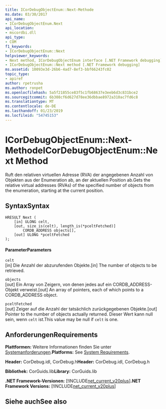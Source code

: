 ```yaml
---
title: ICorDebugObjectEnum::Next-Methode
ms.date: 03/30/2017
api_name:
- ICorDebugObjectEnum.Next
api_location:
- mscordbi.dll
api_type:
- COM
f1_keywords:
- ICorDebugObjectEnum::Next
helpviewer_keywords:
- Next method, ICorDebugObjectEnum interface [.NET Framework debugging]
- ICorDebugObjectEnum::Next method [.NET Framework debugging]
ms.assetid: 10093e3d-26b6-4ad7-8ef3-bbf66243fc02
topic_type:
- apiref
author: rpetrusha
ms.author: ronpet
ms.openlocfilehash: 5a5f21855ce83f5c1fb68637e3eeb6d3c831bce2
ms.sourcegitcommit: 6b308cf6d627d78ee36dbbae8972a310ac7fd6c8
ms.translationtype: MT
ms.contentlocale: de-DE
ms.lasthandoff: 01/23/2019
ms.locfileid: "54745153"
---
```

# <a name="icordebugobjectenumnext-method"></a><span data-ttu-id="f331e-102">ICorDebugObjectEnum::Next-Methode</span><span class="sxs-lookup"><span data-stu-id="f331e-102">ICorDebugObjectEnum::Next Method</span></span>
<span data-ttu-id="f331e-103">Ruft den relativen virtuellen Adresse (RVA) der angegebenen Anzahl von Objekten aus der Enumeration ab, an der aktuellen Position ab.</span><span class="sxs-lookup"><span data-stu-id="f331e-103">Gets the relative virtual addresses (RVAs) of the specified number of objects from the enumeration, starting at the current position.</span></span>  
  
## <a name="syntax"></a><span data-ttu-id="f331e-104">Syntax</span><span class="sxs-lookup"><span data-stu-id="f331e-104">Syntax</span></span>  
  
```  
HRESULT Next (  
    [in] ULONG celt,  
    [out, size_is(celt), length_is(*pceltFetched)]    
        CORDB_ADDRESS objects[],  
    [out] ULONG *pceltFetched  
);  
```  
  
#### <a name="parameters"></a><span data-ttu-id="f331e-105">Parameter</span><span class="sxs-lookup"><span data-stu-id="f331e-105">Parameters</span></span>  
 `celt`  
 <span data-ttu-id="f331e-106">[in] Die Anzahl der abzurufenden Objekte.</span><span class="sxs-lookup"><span data-stu-id="f331e-106">[in] The number of objects to be retrieved.</span></span>  
  
 `objects`  
 <span data-ttu-id="f331e-107">[out] Ein Array von Zeigern, von denen jedes auf ein CORDB_ADDRESS-Objekt verweist.</span><span class="sxs-lookup"><span data-stu-id="f331e-107">[out] An array of pointers, each of which points to a CORDB_ADDRESS object.</span></span>  
  
 `pceltFetched`  
 <span data-ttu-id="f331e-108">[out] Zeiger auf die Anzahl der tatsächlich zurückgegebenen Objekte.</span><span class="sxs-lookup"><span data-stu-id="f331e-108">[out] Pointer to the number of objects actually returned.</span></span> <span data-ttu-id="f331e-109">Dieser Wert kann null sein, wenn `celt` ist.</span><span class="sxs-lookup"><span data-stu-id="f331e-109">This value may be null if `celt` is one.</span></span>  
  
## <a name="requirements"></a><span data-ttu-id="f331e-110">Anforderungen</span><span class="sxs-lookup"><span data-stu-id="f331e-110">Requirements</span></span>  
 <span data-ttu-id="f331e-111">**Plattformen:** Weitere Informationen finden Sie unter [Systemanforderungen](../../../../docs/framework/get-started/system-requirements.md).</span><span class="sxs-lookup"><span data-stu-id="f331e-111">**Platforms:** See [System Requirements](../../../../docs/framework/get-started/system-requirements.md).</span></span>  
  
 <span data-ttu-id="f331e-112">**Header:** CorDebug.idl, CorDebug.h</span><span class="sxs-lookup"><span data-stu-id="f331e-112">**Header:** CorDebug.idl, CorDebug.h</span></span>  
  
 <span data-ttu-id="f331e-113">**Bibliothek:** CorGuids.lib</span><span class="sxs-lookup"><span data-stu-id="f331e-113">**Library:** CorGuids.lib</span></span>  
  
 <span data-ttu-id="f331e-114">**.NET Framework-Versionen:** [!INCLUDE[net_current_v20plus](../../../../includes/net-current-v20plus-md.md)]</span><span class="sxs-lookup"><span data-stu-id="f331e-114">**.NET Framework Versions:** [!INCLUDE[net_current_v20plus](../../../../includes/net-current-v20plus-md.md)]</span></span>  
  
## <a name="see-also"></a><span data-ttu-id="f331e-115">Siehe auch</span><span class="sxs-lookup"><span data-stu-id="f331e-115">See also</span></span>

